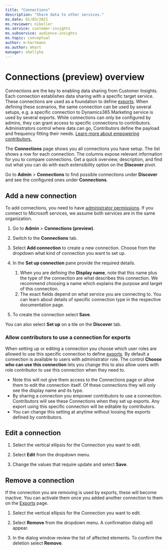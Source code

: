 ```yaml
---
title: "Connections"
description: "Share data to other services."
ms.date: 01/03/2021
ms.reviewer: nikeller
ms.service: customer-insights
ms.subservice: audience-insights
ms.topic: conceptual
author: m-hartmann
ms.author: mhart
manager: shellyha
---
```


# Connections (preview) overview

Connections are the key to enabling data sharing from Customer Insights. Each connection establishes data sharing with a specific target service. These connections are used as a foundation to define [exports](export-destinations.md). When defining these scenarios, the same connection can be used by several setups, e.g. a specific connection to Dynamics365 Marketing service is used by several exports. 
While connections can only be configured by admins, they can grant access to specific connections to contributors. Administrators control where data can go, Contributors define the payload and frequency fitting their needs. [Learn more about empowering contributors.](#allow-contributors-to-use-a-connection-for-exports)

The **Connections** page shows you all connections you have setup. The list shows a row for each connection. The columns expose relevant information for you to compare connections. Get a quick overview, description, and find out what you can do with each extensibility option on the **Discover** pivot.

Go to **Admin** > **Connections** to find possible connections under **Discover** and see the configured ones under **Connections**.

## Add a new connection

To add connections, you need to have [administrator permissions](permissions.md). If you connect to Microsoft services, we assume both services are in the same organization.

1. Go to **Admin** > **Connections (preview)**.

1. Switch to the **Connections** tab.

1. Select **Add connection** to create a new connection. Choose from the dropdown what kind of connection you want to set up.

1. In the **Set up connection** pane provide the required details. 
   1. When you are defining the **Display name**, note that this name plus the type of the connection are what describes this connection. We recommend choosing a name which explains the purpose and target of this connection.
   1. The exact fields depend on what service you are connecting to. You can learn about details of specific connection type in the respective documentation page.

1. To create the connection select **Save**.

You can also select **Set up** on a tile on the **Discover** tab.

### Allow contributors to use a connection for exports
When setting up or editing a connection you choose which user roles are allowed to use this specific connection to define [exports](export-destinations.md). By default a connection is available to users with administrator role. The control **Choose who can use this connection** lets you change this to also allow users with role contributor to use this connection when they need to.

- Note this will not give them access to the Connections page or allow them to edit the connection itself. Of these connections they will only see the display name and its type.
- By sharing a connection you empower contributors to use a connection. Contributors will see these Connections when they set up exports. Any export using this specific connection will be editable by contributors. 
- You can change this setting at anytime without loosing the exports defined by contributors.

## Edit a connection
1. Select the vertical ellipsis for the Connection you want to edit.

1. Select **Edit** from the dropdown menu.

1. Change the values that require update and select **Save**.

## Remove a connection

If the connection you are removing is used by exports, these will become inactive. You can activate them once you added another connection to them on the [Exports](export-destinations.md) page.

1. Select the vertical ellipsis for the Connection you want to edit.

1. Select **Remove** from the dropdown menu. A confirmation dialog will appear.

1. In the dialog window review the list of affected elements. To confirm the deletion select **Remove**.

